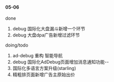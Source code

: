 #### 05-06

done
1. debug 国际化大盘漏斗新增一个环节
2. debug 大盘dpa广告新增过滤环节

doing/todo
1. ad-debug 重构 智能导航
2. debug 国际化AdDebug页面增加消息通知功能--
3. 国际化多语言方案升级(starling)
4. 精粗排页面新增广告主原始出价